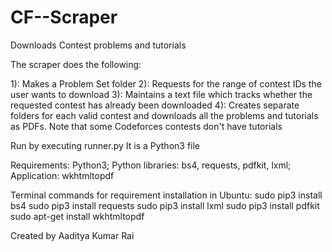 # CF--Scraper

Downloads Contest problems and tutorials

The scraper does the following:

1): Makes a Problem Set folder
2): Requests for the range of contest IDs the user wants to download
3): Maintains a text file which tracks whether the requested contest has already been downloaded
4): Creates separate folders for each valid contest and downloads all the problems and tutorials as PDFs. Note that some Codeforces contests don't have tutorials

Run by executing runner.py It is a Python3 file

Requirements: Python3; Python libraries: bs4, requests, pdfkit, lxml; Application: wkhtmltopdf

Terminal commands for requirement installation in Ubuntu:
  sudo pip3 install bs4
  sudo pip3 install requests
  sudo pip3 install lxml
  sudo pip3 install pdfkit
  sudo apt-get install wkhtmltopdf
  
Created by Aaditya Kumar Rai
